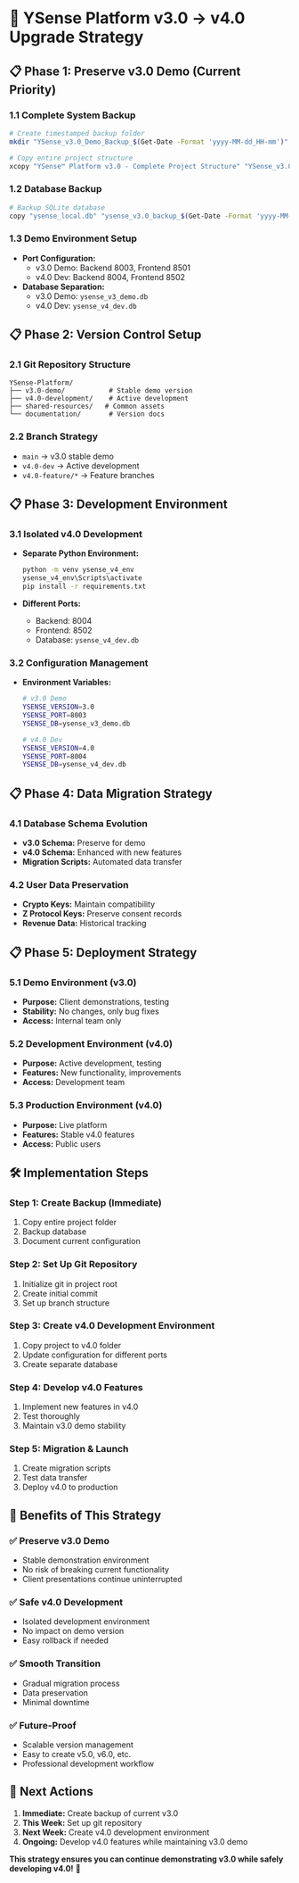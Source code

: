 # 🎯 YSense Platform v3.0 → v4.0 Upgrade Strategy

## 📋 **Phase 1: Preserve v3.0 Demo (Current Priority)**

### **1.1 Complete System Backup**
```bash
# Create timestamped backup folder
mkdir "YSense_v3.0_Demo_Backup_$(Get-Date -Format 'yyyy-MM-dd_HH-mm')"

# Copy entire project structure
xcopy "YSense™ Platform v3.0 - Complete Project Structure" "YSense_v3.0_Demo_Backup_$(Get-Date -Format 'yyyy-MM-dd_HH-mm')" /E /I /H /Y
```

### **1.2 Database Backup**
```bash
# Backup SQLite database
copy "ysense_local.db" "ysense_v3.0_backup_$(Get-Date -Format 'yyyy-MM-dd').db"
```

### **1.3 Demo Environment Setup**
- **Port Configuration:**
  - v3.0 Demo: Backend 8003, Frontend 8501
  - v4.0 Dev: Backend 8004, Frontend 8502
- **Database Separation:**
  - v3.0 Demo: `ysense_v3_demo.db`
  - v4.0 Dev: `ysense_v4_dev.db`

## 📋 **Phase 2: Version Control Setup**

### **2.1 Git Repository Structure**
```
YSense-Platform/
├── v3.0-demo/           # Stable demo version
├── v4.0-development/    # Active development
├── shared-resources/   # Common assets
└── documentation/       # Version docs
```

### **2.2 Branch Strategy**
- `main` → v3.0 stable demo
- `v4.0-dev` → Active development
- `v4.0-feature/*` → Feature branches

## 📋 **Phase 3: Development Environment**

### **3.1 Isolated v4.0 Development**
- **Separate Python Environment:**
  ```bash
  python -m venv ysense_v4_env
  ysense_v4_env\Scripts\activate
  pip install -r requirements.txt
  ```

- **Different Ports:**
  - Backend: 8004
  - Frontend: 8502
  - Database: `ysense_v4_dev.db`

### **3.2 Configuration Management**
- **Environment Variables:**
  ```bash
  # v3.0 Demo
  YSENSE_VERSION=3.0
  YSENSE_PORT=8003
  YSENSE_DB=ysense_v3_demo.db
  
  # v4.0 Dev
  YSENSE_VERSION=4.0
  YSENSE_PORT=8004
  YSENSE_DB=ysense_v4_dev.db
  ```

## 📋 **Phase 4: Data Migration Strategy**

### **4.1 Database Schema Evolution**
- **v3.0 Schema:** Preserve for demo
- **v4.0 Schema:** Enhanced with new features
- **Migration Scripts:** Automated data transfer

### **4.2 User Data Preservation**
- **Crypto Keys:** Maintain compatibility
- **Z Protocol Keys:** Preserve consent records
- **Revenue Data:** Historical tracking

## 📋 **Phase 5: Deployment Strategy**

### **5.1 Demo Environment (v3.0)**
- **Purpose:** Client demonstrations, testing
- **Stability:** No changes, only bug fixes
- **Access:** Internal team only

### **5.2 Development Environment (v4.0)**
- **Purpose:** Active development, testing
- **Features:** New functionality, improvements
- **Access:** Development team

### **5.3 Production Environment (v4.0)**
- **Purpose:** Live platform
- **Features:** Stable v4.0 features
- **Access:** Public users

## 🛠️ **Implementation Steps**

### **Step 1: Create Backup (Immediate)**
1. Copy entire project folder
2. Backup database
3. Document current configuration

### **Step 2: Set Up Git Repository**
1. Initialize git in project root
2. Create initial commit
3. Set up branch structure

### **Step 3: Create v4.0 Development Environment**
1. Copy project to v4.0 folder
2. Update configuration for different ports
3. Create separate database

### **Step 4: Develop v4.0 Features**
1. Implement new features in v4.0
2. Test thoroughly
3. Maintain v3.0 demo stability

### **Step 5: Migration & Launch**
1. Create migration scripts
2. Test data transfer
3. Deploy v4.0 to production

## 🎯 **Benefits of This Strategy**

### **✅ Preserve v3.0 Demo**
- Stable demonstration environment
- No risk of breaking current functionality
- Client presentations continue uninterrupted

### **✅ Safe v4.0 Development**
- Isolated development environment
- No impact on demo version
- Easy rollback if needed

### **✅ Smooth Transition**
- Gradual migration process
- Data preservation
- Minimal downtime

### **✅ Future-Proof**
- Scalable version management
- Easy to create v5.0, v6.0, etc.
- Professional development workflow

## 🚀 **Next Actions**

1. **Immediate:** Create backup of current v3.0
2. **This Week:** Set up git repository
3. **Next Week:** Create v4.0 development environment
4. **Ongoing:** Develop v4.0 features while maintaining v3.0 demo

**This strategy ensures you can continue demonstrating v3.0 while safely developing v4.0!** 🌟



